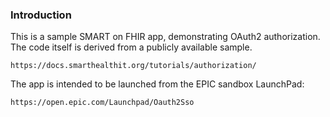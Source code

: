 ### Introduction

This is a sample SMART on FHIR app, demonstrating OAuth2 authorization. The code itself is derived from a publicly available sample.

	https://docs.smarthealthit.org/tutorials/authorization/

The app is intended to be launched from the EPIC sandbox LaunchPad:

	https://open.epic.com/Launchpad/Oauth2Sso

